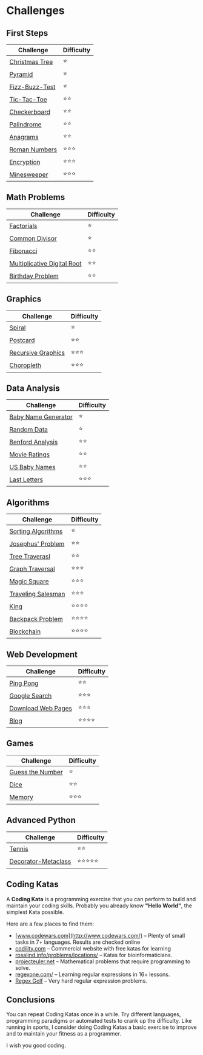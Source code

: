 
# Challenges

## First Steps

| Challenge | Difficulty |
|-----------|---------------|
| [Christmas Tree](ctree.md) | ⭐ |
| [Pyramid](pyramid.md) | ⭐ |
| [Fizz-Buzz-Test](fizzbuzz.md) | ⭐ |
| [Tic-Tac-Toe](tictac.md) | ⭐⭐ |
| [Checkerboard](checker.md) | ⭐⭐ |
| [Palindrome](palindrome.md) | ⭐⭐ |
| [Anagrams](anagramme.md) | ⭐⭐ |
| [Roman Numbers](roman.md) | ⭐⭐⭐ |
| [Encryption](encrypt.md) | ⭐⭐⭐ |
| [Minesweeper](minesweeper.md) | ⭐⭐⭐ |

## Math Problems

| Challenge | Difficulty |
|-----------|---------------|
| [Factorials](factorials.md) | ⭐ |
| [Common Divisor](ggt.md) | ⭐ |
| [Fibonacci](fibonacci.md) | ⭐⭐ |
| [Multiplicative Digital Root](querprodukt.md) | ⭐⭐ |
| [Birthday Problem](geburtstage.md) | ⭐⭐ |

## Graphics

| Challenge | Difficulty |
|-----------|---------------|
| [Spiral](spiral.md) | ⭐ |
| [Postcard](postcard.md) | ⭐⭐ |
| [Recursive Graphics](recursive_graph.md) | ⭐⭐⭐ |
| [Choropleth](choropleth.md) | ⭐⭐⭐ |

## Data Analysis

| Challenge | Difficulty |
|-----------|---------------|
| [Baby Name Generator](babynamengenerator.md) | ⭐ |
| [Random Data](random.md) | ⭐ |
| [Benford Analysis](benford.md) | ⭐⭐ |
| [Movie Ratings](moviedb.md) | ⭐⭐ |
| [US Baby Names](babynamen.md) | ⭐⭐ |
| [Last Letters](letzte_buchstaben.md) | ⭐⭐⭐ |

## Algorithms

| Challenge | Difficulty |
|-----------|---------------|
| [Sorting Algorithms](sortieralgorithmen.md) | ⭐ |
| [Josephus' Problem](josephus.md) | ⭐⭐ |
| [Tree Traverasl](tree_traversal.md) | ⭐⭐ |
| [Graph Traversal](graph_traversal.md) | ⭐⭐⭐ |
| [Magic Square](magisches_quadrat.md) | ⭐⭐⭐ |
| [Traveling Salesman](tsp.md) | ⭐⭐⭐ |
| [King](kings.md) | ⭐⭐⭐⭐ |
| [Backpack Problem](backpack_problem.md) | ⭐⭐⭐⭐ |
| [Blockchain](blockchain.md) | ⭐⭐⭐⭐ |

## Web Development

| Challenge | Difficulty |
|-----------|---------------|
| [Ping Pong](pingpong.md) | ⭐⭐ |
| [Google Search](google.md) | ⭐⭐⭐ |
| [Download Web Pages](webrecherche.md) | ⭐⭐⭐ |
| [Blog](blog.md) | ⭐⭐⭐⭐ |

## Games

| Challenge | Difficulty |
|-----------|---------------|
| [Guess the Number](guess_the_number.md) | ⭐ |
| [Dice](dice.md) | ⭐⭐ |
| [Memory](memory.md) | ⭐⭐⭐ |

## Advanced Python

| Challenge | Difficulty |
|-----------|---------------|
| [Tennis](tennis.md) | ⭐⭐ |
| [Decorator-Metaclass](metaclass.md) | ⭐⭐⭐⭐⭐ |


## Coding Katas

A **Coding Kata** is a programming exercise that you can perform to build and maintain your coding skills. Probably you already know **"Hello World"**, the simplest Kata possible.

Here are a few places to find them:

* [www.codewars.com](http://www.codewars.com/) – Plenty of small tasks in 7+ languages. Results are checked online
* [codility.com](https://codility.com/) – Commercial website with free katas for learning
* [rosalind.info/problems/locations/](http://rosalind.info/problems/locations/) – Katas for bioinformaticians.
* [projecteuler.net](http://projecteuler.net) – Mathematical problems that require programming to solve.
* [regexone.com/](http://regexone.com/) – Learning regular expressions in 16+ lessons.
* [Regex Golf](https://regex.alf.nu/) – Very hard regular expression problems.

## Conclusions

You can repeat Coding Katas once in a while. Try different languages, programming paradigms or automated tests to crank up the difficulty. Like running in sports, I consider doing Coding Katas a basic exercise to improve and to maintain your fitness as a programmer.

I wish you good coding.
